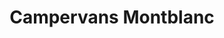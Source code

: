 ---
title: "Campervans Montblanc"
url: /chamonix-mont-blanc/campervans-montblanc/
shop: Autowerkstatt
---